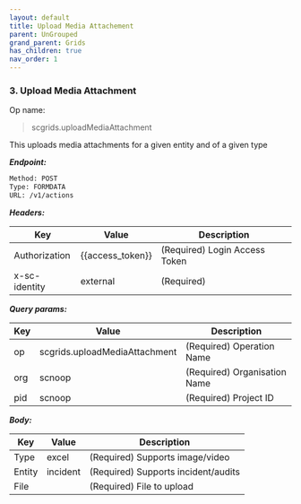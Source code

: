 ```yaml
---
layout: default
title: Upload Media Attachement
parent: UnGrouped
grand_parent: Grids
has_children: true
nav_order: 1
---
```



### 3. Upload Media Attachment


Op name:

> scgrids.uploadMediaAttachment

This uploads media attachments for a given entity and of a given type


***Endpoint:***

```bash
Method: POST
Type: FORMDATA
URL: /v1/actions
```


***Headers:***

| Key | Value | Description |
| --- | ------|-------------|
| Authorization | {{access_token}} | (Required) Login Access Token |
| x-sc-identity | external | (Required) |



***Query params:***

| Key | Value | Description |
| --- | ------|-------------|
| op | scgrids.uploadMediaAttachment | (Required) Operation Name |
| org | scnoop | (Required) Organisation Name |
| pid | scnoop | (Required) Project ID |



***Body:***

| Key | Value | Description |
| --- | ------|-------------|
| Type | excel | (Required) Supports image/video |
| Entity | incident | (Required) Supports incident/audits |
| File |  | (Required) File to upload |
